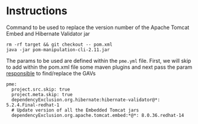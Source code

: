 # Instructions

Command to be used to replace the version number of the Apache Tomcat Embed and Hibernate Validator jar

```
rm -rf target && git checkout -- pom.xml
java -jar pom-manipulation-cli-2.11.jar 
```

The params to be used are defined within the `pme.yml` file. First, we will skip to add within the pom.xml file
some maven plugins and next pass the param [responsible](https://release-engineering.github.io/pom-manipulation-ext/guide/dep-manip.html) to find/replace the GAVs

```
pme:
  project.src.skip: true
  project.meta.skip: true
  dependencyExclusion.org.hibernate:hibernate-validator@*: 5.2.4.Final-redhat-1
  # Update version of all the Embedded Tomcat jars
  dependencyExclusion.org.apache.tomcat.embed:*@*: 8.0.36.redhat-14
```